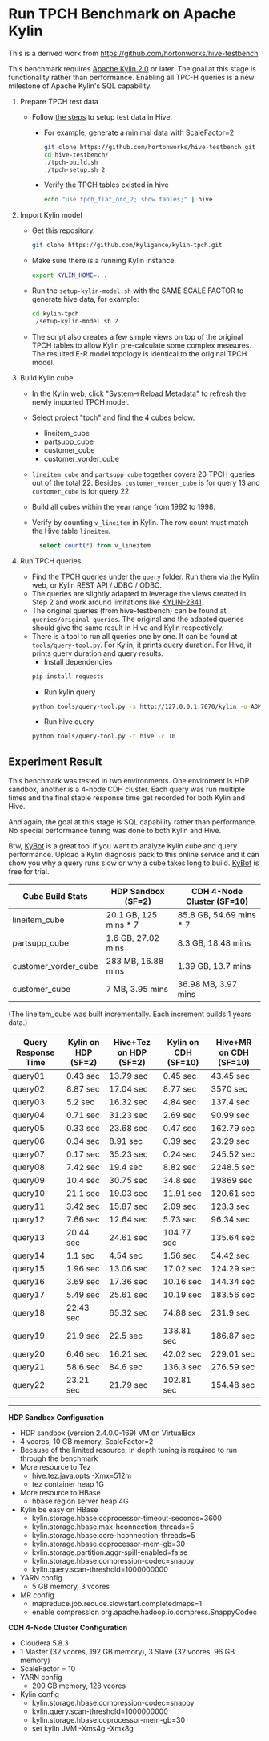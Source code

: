 # Run TPCH Benchmark on Apache Kylin

This is a derived work from https://github.com/hortonworks/hive-testbench

This benchmark requires [Apache Kylin 2.0](http://kylin.apache.org/download/) or later. The goal at this stage is functionality rather than performance. Enabling all TPC-H queries is a new milestone of Apache Kylin's SQL capability.

1. Prepare TPCH test data

   - Follow [the steps](https://github.com/hortonworks/hive-testbench) to setup test data in Hive.
     - For example, generate a minimal data with ScaleFactor=2
       ```sh
       git clone https://github.com/hortonworks/hive-testbench.git
       cd hive-testbench/
       ./tpch-build.sh
       ./tpch-setup.sh 2
       ```

     - Verify the TPCH tables existed in hive
       ```sh
       echo "use tpch_flat_orc_2; show tables;" | hive
       ```

2. Import Kylin model

   - Get this repository.
     ```sh
     git clone https://github.com/Kyligence/kylin-tpch.git
     ```

   - Make sure there is a running Kylin instance.

     ```sh
     export KYLIN_HOME=...
     ```

   - Run the `setup-kylin-model.sh` with the SAME SCALE FACTOR to generate hive data, for example:

     ```sh
     cd kylin-tpch
     ./setup-kylin-model.sh 2
     ```

   - The script also creates a few simple views on top of the original TPCH tables to allow Kylin pre-calculate some complex measures. The resulted E-R model topology is identical to the original TPCH model.

3. Build Kylin cube

   -  In the Kylin web, click "System->Reload Metadata" to refresh the newly imported TPCH model.

   -  Select project "tpch" and find the 4 cubes below.
      - lineitem_cube
      - partsupp_cube
      - customer_cube
      - customer_vorder_cube

   -  `lineitem_cube` and `partsupp_cube` together covers 20 TPCH queries out of the total 22. Besides, `customer_vorder_cube` is for query 13 and `customer_cube` is for query 22.

   -  Build all cubes within the year range from 1992 to 1998.

   -  Verify by counting `v_lineitem` in Kylin. The row count must match the Hive table `lineitem`.

      ```sql
        select count(*) from v_lineitem
      ```

4. Run TPCH queries

   - Find the TPCH queries under the `query` folder. Run them via the Kylin web, or Kylin REST API / JDBC / ODBC.
   - The queries are slightly adapted to leverage the views created in Step 2 and work around limitations like [KYLIN-2341](https://issues.apache.org/jira/browse/KYLIN-2341).
   - The original queries (from hive-testbench) can be found at `queries/original-queries`. The original and the adapted queries should give the same result in Hive and Kylin respectively.
   - There is a tool to run all queries one by one. It can be found at `tools/query-tool.py`. For Kylin, it prints query duration. For Hive, it prints query duration and query results.
     * Install dependencies
     ```sh
     pip install requests
     ```
     * Run kylin query
     ```sh
     python tools/query-tool.py -s http://127.0.0.1:7070/kylin -u ADMIN -p KYLIN -d queries -o tpch -r 3 -t kylin
     ```
     * Run hive query
     ```sh
     python tools/query-tool.py -t hive -c 10
     ```



## Experiment Result

This benchmark was tested in two environments. One enviroment is HDP sandbox, another is a 4-node CDH cluster. Each query was run multiple times and the final stable response time get recorded for both Kylin and Hive.

And again, the goal at this stage is SQL capability rather than performance. No special performance tuning was done to both Kylin and Hive.

Btw, [KyBot](http://kybot.io/) is a great tool if you want to analyze Kylin cube and query performance. Upload a Kylin diagnosis pack to this online service and it can show you why a query runs slow or why a cube takes long to build. [KyBot](http://kybot.io/) is free for trial.

| Cube Build Stats     | HDP Sandbox (SF=2)    | CDH 4-Node Cluster (SF=10) |
| -------------------- | --------------------- | -------------------------- |
| lineitem_cube        | 20.1 GB, 125 mins * 7 | 85.8 GB, 54.69 mins * 7    |
| partsupp_cube        | 1.6 GB, 27.02 mins    | 8.3 GB, 18.48 mins         |
| customer_vorder_cube | 283 MB, 16.88 mins    | 1.39 GB, 13.7 mins         |
| customer_cube        | 7 MB, 3.95 mins       | 36.98 MB, 3.97 mins        |

(The lineitem_cube was built incrementally. Each increment builds 1 years data.)

| Query Response Time | Kylin on HDP (SF=2) | Hive+Tez on HDP (SF=2) | Kylin on CDH (SF=10) | Hive+MR on CDH (SF=10) |
| ------------------- | ------------------- | ---------------------- | -------------------- | ---------------------- |
| query01             | 0.43 sec            | 13.79 sec              | 0.45 sec             | 43.45 sec              |
| query02             | 8.87 sec            | 17.04 sec              | 8.77 sec             | 3570 sec               |
| query03             | 5.2 sec             | 16.32 sec              | 4.84 sec             | 137.4 sec              |
| query04             | 0.71 sec            | 31.23 sec              | 2.69 sec             | 90.99 sec              |
| query05             | 0.33 sec            | 23.68 sec              | 0.47 sec             | 162.79 sec             |
| query06             | 0.34 sec            | 8.91 sec               | 0.39 sec             | 23.29 sec              |
| query07             | 0.17 sec            | 35.23 sec              | 0.24 sec             | 245.52 sec             |
| query08             | 7.42 sec            | 19.4 sec               | 8.82 sec             | 2248.5 sec             |
| query09             | 10.4 sec            | 30.75 sec              | 34.8 sec             | 19869 sec              |
| query10             | 21.1 sec            | 19.03 sec              | 11.91 sec            | 120.61 sec             |
| query11             | 3.42 sec            | 15.87 sec              | 2.09 sec             | 123.3 sec              |
| query12             | 7.66 sec            | 12.64 sec              | 5.73 sec             | 96.34 sec              |
| query13             | 20.44 sec           | 24.61 sec              | 104.77 sec           | 135.64 sec             |
| query14             | 1.1 sec             | 4.54 sec               | 1.56 sec             | 54.42 sec              |
| query15             | 1.96 sec            | 13.06 sec              | 17.02 sec            | 124.29 sec             |
| query16             | 3.69 sec            | 17.36 sec              | 10.16 sec            | 144.34 sec             |
| query17             | 5.49 sec            | 25.61 sec              | 10.19 sec            | 183.56 sec             |
| query18             | 22.43 sec           | 65.32 sec              | 74.88 sec            | 231.9 sec              |
| query19             | 21.9 sec            | 22.5 sec               | 138.81 sec           | 186.87 sec             |
| query20             | 6.46 sec            | 16.21 sec              | 42.02 sec            | 229.01 sec             |
| query21             | 58.6 sec            | 84.6 sec               | 136.3 sec            | 276.59 sec             |
| query22             | 23.21 sec           | 21.79 sec              | 102.81 sec           | 154.48 sec             |

------

**HDP Sandbox Configuration**

* HDP sandbox (version 2.4.0.0-169) VM on VirtualBox
* 4 vcores, 10 GB memory, ScaleFactor=2
* Because of the limited resource, in depth tuning is required to run through the benchmark
* More resource to Tez
  * hive.tez.java.opts -Xmx=512m
  * tez container heap 1G
* More resource to HBase
  - hbase region server heap 4G
* Kylin be easy on HBase
  * kylin.storage.hbase.coprocessor-timeout-seconds=3600
  * kylin.storage.hbase.max-hconnection-threads=5
  * kylin.storage.hbase.core-hconnection-threads=5
  * kylin.storage.hbase.coprocessor-mem-gb=30
  * kylin.storage.partition.aggr-spill-enabled=false
  * kylin.storage.hbase.compression-codec=snappy
  * kylin.query.scan-threshold=1000000000
* YARN config
  * 5 GB memory, 3 vcores
* MR config
  * mapreduce.job.reduce.slowstart.completedmaps=1
  * enable compression org.apache.hadoop.io.compress.SnappyCodec

**CDH 4-Node Cluster Configuration**

- Cloudera 5.8.3
- 1 Master (32 vcores, 192 GB memory), 3 Slave (32 vcores, 96 GB memory)
- ScaleFactor = 10
- YARN config
  * 200 GB memory, 128 vcores
- Kylin config
  * kylin.storage.hbase.compression-codec=snappy
  * kylin.query.scan-threshold=1000000000
  * kylin.storage.hbase.coprocessor-mem-gb=30
  * set kylin JVM -Xms4g -Xmx8g

